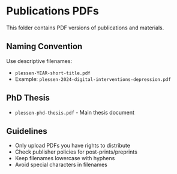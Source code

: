 # Publications PDFs

This folder contains PDF versions of publications and materials.

## Naming Convention
Use descriptive filenames:
- `plessen-YEAR-short-title.pdf`
- Example: `plessen-2024-digital-interventions-depression.pdf`

## PhD Thesis
- `plessen-phd-thesis.pdf` - Main thesis document

## Guidelines
- Only upload PDFs you have rights to distribute
- Check publisher policies for post-prints/preprints
- Keep filenames lowercase with hyphens
- Avoid special characters in filenames
